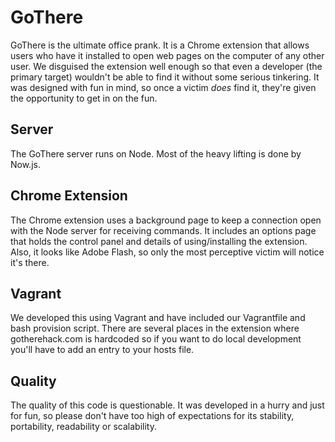 # GoThere

GoThere is the ultimate office prank. It is a Chrome extension that allows users who have it installed to open web pages on the computer of any other user. We disguised the extension well enough so that even a developer (the primary target) wouldn't be able to find it without some serious tinkering. It was designed with fun in mind, so once a victim *does* find it, they're given the opportunity to get in on the fun.

## Server

The GoThere server runs on Node. Most of the heavy lifting is done by Now.js.

## Chrome Extension

The Chrome extension uses a background page to keep a connection open with the Node server for receiving commands. It includes an options page that holds the control panel and details of using/installing the extension. Also, it looks like Adobe Flash, so only the most perceptive victim will notice it's there.

## Vagrant

We developed this using Vagrant and have included our Vagrantfile and bash provision script. There are several places in the extension where gotherehack.com is hardcoded so if you want to do local development you'll have to add an entry to your hosts file.

## Quality

The quality of this code is questionable. It was developed in a hurry and just for fun, so please don't have too high of expectations for its stability, portability, readability or scalability.
